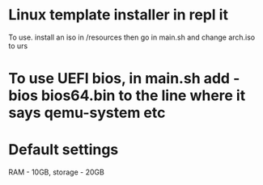 # Linux template installer in repl it

To use. install an iso in /resources then go in main.sh and change arch.iso to urs

# To use UEFI bios, in main.sh add -bios bios64.bin to the line where it says qemu-system etc


# Default settings

RAM - 10GB, storage - 20GB
